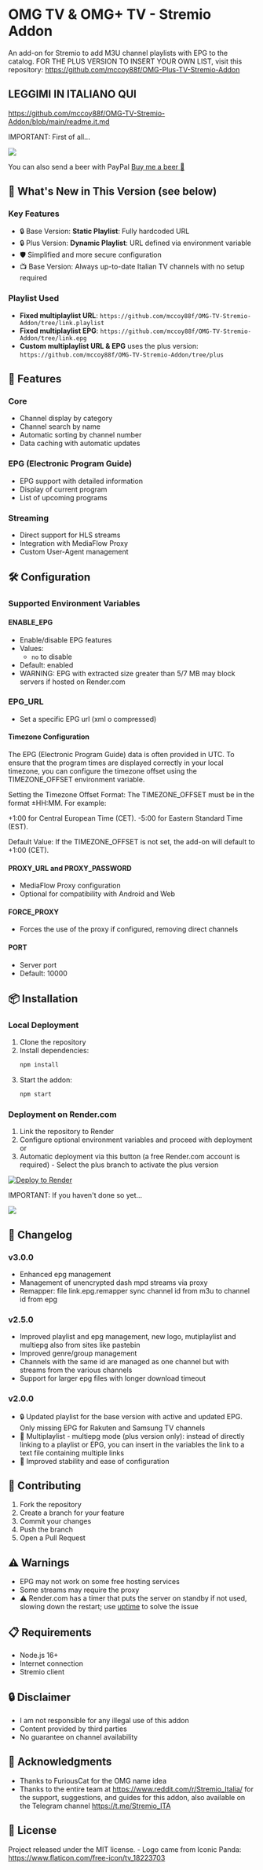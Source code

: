 # OMG TV & OMG+ TV - Stremio Addon

An add-on for Stremio to add M3U channel playlists with EPG to the catalog.
FOR THE PLUS VERSION TO INSERT YOUR OWN LIST, visit this repository: https://github.com/mccoy88f/OMG-Plus-TV-Stremio-Addon

## LEGGIMI IN ITALIANO QUI 
https://github.com/mccoy88f/OMG-TV-Stremio-Addon/blob/main/readme.it.md

IMPORTANT: First of all...

<a href="https://www.buymeacoffee.com/mccoy88f"><img src="https://img.buymeacoffee.com/button-api/?text=Buy me a beer&emoji=🍺&slug=mccoy88f&button_colour=FFDD00&font_colour=000000&font_family=Bree&outline_colour=000000&coffee_colour=ffffff" /></a>

You can also send a beer with PayPal
[Buy me a beer 🍻](https://paypal.me/mccoy88f?country.x=IT&locale.x=en_US)

## 🚀 What's New in This Version (see below)

### Key Features
- 🔒 Base Version: **Static Playlist**: Fully hardcoded URL
- 🔒 Plus Version: **Dynamic Playlist**: URL defined via environment variable
- 🛡️ Simplified and more secure configuration
- 📺 Base Version: Always up-to-date Italian TV channels with no setup required

### Playlist Used
- **Fixed multiplaylist URL**: `https://github.com/mccoy88f/OMG-TV-Stremio-Addon/tree/link.playlist`
- **Fixed multiplaylist EPG**: `https://github.com/mccoy88f/OMG-TV-Stremio-Addon/tree/link.epg`
- **Custom multiplaylist URL & EPG** uses the plus version: `https://github.com/mccoy88f/OMG-TV-Stremio-Addon/tree/plus`
  
## 🌟 Features 

### Core
- Channel display by category
- Channel search by name
- Automatic sorting by channel number
- Data caching with automatic updates

### EPG (Electronic Program Guide)
- EPG support with detailed information
- Display of current program
- List of upcoming programs

### Streaming
- Direct support for HLS streams
- Integration with MediaFlow Proxy
- Custom User-Agent management

## 🛠️ Configuration

### Supported Environment Variables

#### ENABLE_EPG
- Enable/disable EPG features
- Values: 
  - `no` to disable 
- Default: enabled
- WARNING: EPG with extracted size greater than 5/7 MB may block servers if hosted on Render.com

### EPG_URL
- Set a specific EPG url (xml o compressed)

#### Timezone Configuration
The EPG (Electronic Program Guide) data is often provided in UTC. To ensure that the program times are displayed correctly in your local timezone, you can configure the timezone offset using the TIMEZONE_OFFSET environment variable.

Setting the Timezone Offset
Format: The TIMEZONE_OFFSET must be in the format ±HH:MM. For example:

+1:00 for Central European Time (CET).
-5:00 for Eastern Standard Time (EST).

Default Value: If the TIMEZONE_OFFSET is not set, the add-on will default to +1:00 (CET).

#### PROXY_URL and PROXY_PASSWORD
- MediaFlow Proxy configuration
- Optional for compatibility with Android and Web

#### FORCE_PROXY
- Forces the use of the proxy if configured, removing direct channels

#### PORT
- Server port
- Default: 10000

## 📦 Installation

### Local Deployment
1. Clone the repository
2. Install dependencies:
   ```bash
   npm install
   ```
3. Start the addon:
   ```bash
   npm start
   ```

### Deployment on Render.com
1. Link the repository to Render
2. Configure optional environment variables and proceed with deployment or
3. Automatic deployment via this button (a free Render.com account is required) - Select the plus branch to activate the plus version

[![Deploy to Render](https://render.com/images/deploy-to-render-button.svg)](https://render.com/deploy?repo=https://github.com/mccoy88f/OMG-TV-Stremio-Addon)

IMPORTANT: If you haven't done so yet...

<a href="https://www.buymeacoffee.com/mccoy88f"><img src="https://img.buymeacoffee.com/button-api/?text=Buy me a beer&emoji=🍺&slug=mccoy88f&button_colour=FFDD00&font_colour=000000&font_family=Bree&outline_colour=000000&coffee_colour=ffffff" /></a>


## 🔄 Changelog

### v3.0.0
- Enhanced epg management
- Management of unencrypted dash mpd streams via proxy
- Remapper: file link.epg.remapper sync channel id from m3u to channel id from epg

### v2.5.0
- Improved playlist and epg management, new logo, mutiplaylist and multiepg also from sites like pastebin
- Improved genre/group management
- Channels with the same id are managed as one channel but with streams from the various channels
- Support for larger epg files with longer download timeout

### v2.0.0
- 🔒 Updated playlist for the base version with active and updated EPG. Only missing EPG for Rakuten and Samsung TV channels
- 📃 Multiplaylist - multiepg mode (plus version only): instead of directly linking to a playlist or EPG, you can insert in the variables the link to a text file containing multiple links
- 🚀 Improved stability and ease of configuration

## 🤝 Contributing
1. Fork the repository
2. Create a branch for your feature
3. Commit your changes
4. Push the branch
5. Open a Pull Request

## ⚠️ Warnings
- EPG may not work on some free hosting services
- Some streams may require the proxy
- ⚠️ Render.com has a timer that puts the server on standby if not used, slowing down the restart; use [uptime](https://uptimerobot.com/) to solve the issue

## 📋 Requirements
- Node.js 16+
- Internet connection
- Stremio client

## 🔒 Disclaimer
- I am not responsible for any illegal use of this addon
- Content provided by third parties
- No guarantee on channel availability

## 👏 Acknowledgments
- Thanks to FuriousCat for the OMG name idea
- Thanks to the entire team at https://www.reddit.com/r/Stremio_Italia/ for the support, suggestions, and guides for this addon, also available on the Telegram channel https://t.me/Stremio_ITA

## 📜 License
Project released under the MIT license. - Logo came from Iconic Panda: https://www.flaticon.com/free-icon/tv_18223703
